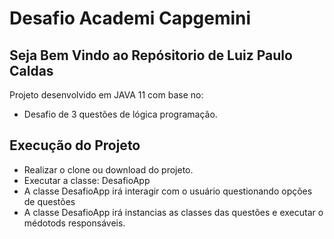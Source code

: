 # Desafio Academi Capgemini
## Seja Bem Vindo ao Repósitorio de Luiz Paulo Caldas



Projeto desenvolvido em JAVA 11 com base no:

- Desafio de 3 questões de lógica programação.


## Execução do Projeto

- Realizar o clone ou download do projeto.
- Executar a classe: DesafioApp
- A classe DesafioApp irá interagir com o usuário questionando opções de questões
- A classe DesafioApp irá instancias as classes das questões e executar o médotods responsáveis.
